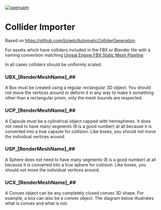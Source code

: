 [![openupm](https://img.shields.io/npm/v/uk.me.paraskos.oliver.scene-selector?label=openupm&registry_uri=https://package.openupm.com)](https://openupm.com/packages/uk.me.paraskos.oliver.scene-selector/)

# Collider Importer

Based on https://github.com/bzgeb/AutomaticColliderGeneration

For assets which have colliders included in the FBX or Blender file with a naming convention matching [Unreal Engine FBX Static Mesh Pipeline](https://docs.unrealengine.com/4.26/en-US/WorkingWithContent/Importing/FBX/StaticMeshes/#collision)

In all cases colliders should be uniformly scaled.

### UBX_[RenderMeshName]_##
	

A Box must be created using a regular rectangular 3D object. You should not move the vertices around or deform it in any way to make it something other than a rectangular prism, only the mesh bounds are respected.

### UCP_[RenderMeshName]_##
	

A Capsule must be a cylindrical object capped with hemispheres. It does not need to have many segments (8 is a good number) at all because it is converted into a true capsule for collision. Like boxes, you should not move the individual vertices around.

### USP_[RenderMeshName]_##
	

A Sphere does not need to have many segments (8 is a good number) at all because it is converted into a true sphere for collision. Like boxes, you should not move the individual vertices around.

### UCX_[RenderMeshName]_##
	

A Convex object can be any completely closed convex 3D shape. For example, a box can also be a convex object. The diagram below illustrates what is convex and what is not: 
